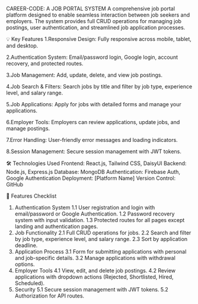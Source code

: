 CAREER-CODE: A JOB PORTAL SYSTEM
A comprehensive job portal platform designed to enable seamless interaction between job seekers and employers. The system provides full CRUD operations for managing job postings, user authentication, and streamlined job application processes.


💡 Key Features
1.Responsive Design: Fully responsive across mobile, tablet, and desktop.

2.Authentication System: Email/password login, Google login, account recovery, and protected routes.

3.Job Management: Add, update, delete, and view job postings.

4.Job Search & Filters: Search jobs by title and filter by job type, experience level, and salary range.

5.Job Applications: Apply for jobs with detailed forms and manage your applications.

6.Employer Tools: Employers can review applications, update jobs, and manage postings.

7.Error Handling: User-friendly error messages and loading indicators.

8.Session Management: Secure session management with JWT tokens.


🛠️ Technologies Used
Frontend: React.js, Tailwind CSS, DaisyUI
Backend: Node.js, Express.js
Database: MongoDB
Authentication: Firebase Auth, Google Authentication
Deployment: [Platform Name]
Version Control: GitHub


🚀 Features Checklist
1.    Authentication System
1.1 User registration and login with email/password or Google Authentication.
1.2 Password recovery system with input validation.
1.3 Protected routes for all pages except landing and authentication pages.
2.    Job Functionality
2.1 Full CRUD operations for jobs.
2.2 Search and filter by job type, experience level, and salary range.
2.3 Sort by application deadline.
3.    Application Process
3.1 Form for submitting applications with personal and job-specific details.
3.2 Manage applications with withdrawal options.
4.    Employer Tools
4.1 View, edit, and delete job postings.
4.2 Review applications with dropdown actions (Rejected, Shortlisted, Hired, Scheduled).
5.    Security
5.1 Secure session management with JWT tokens.
5.2 Authorization for API routes.

